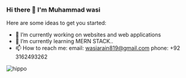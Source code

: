 ### Hi there 👋 I'm Muhammad wasi

Here are some ideas to get you started:

- 🔭 I’m currently working on websites and web applications
- 🌱 I’m currently learning MERN STACK..
- 📫 How to reach me: 
email: wasiarain819@gmail.com
phone: +92 3162493262

![hippo](https://media3.giphy.com/media/aUovxH8Vf9qDu/giphy.gif)
